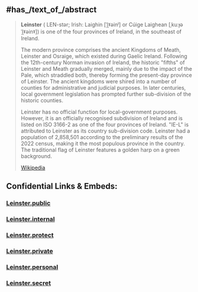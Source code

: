 
## #has_/text_of_/abstract  


> **Leinster** ( LEN-stər; Irish: Laighin [ˈl̪ˠəinʲ] or Cúige Laighean [ˌkuːɟə ˈl̪ˠəinˠ]) 
> is one of the four provinces of Ireland, in the southeast of Ireland. 
>
> The modern province comprises the ancient Kingdoms of Meath, Leinster and Osraige, which existed during Gaelic Ireland.  Following the 12th-century Norman invasion of Ireland, the historic "fifths" of Leinster and Meath gradually merged, mainly due to the impact of the Pale, which straddled both, thereby forming the present-day province of Leinster. The ancient kingdoms were shired into a number of counties for administrative and judicial purposes. In later centuries, local government legislation has prompted further sub-division of the historic counties.
>
> Leinster has no official function for local-government purposes. However, it is an officially recognised subdivision of Ireland and is listed on ISO 3166-2 as one of the four provinces of Ireland. "IE-L" is attributed to Leinster as its country sub-division code.  Leinster had a population of 2,858,501 according to the preliminary results of the 2022 census, making it the most populous province in the country. The traditional flag of Leinster features a golden harp on a green background.
>
> [Wikipedia](https://en.wikipedia.org/wiki/Leinster) 




## Confidential Links & Embeds: 

### [Leinster.public](/_public/\Earth\Continent\Europe\Europe~North\Ireland\Ireland,ProvincesLeinster.public.md) 

### [Leinster.internal](/_internal/\Earth\Continent\Europe\Europe~North\Ireland\Ireland,ProvincesLeinster.internal.md) 

### [Leinster.protect](/_protect/\Earth\Continent\Europe\Europe~North\Ireland\Ireland,ProvincesLeinster.protect.md) 

### [Leinster.private](/_private/\Earth\Continent\Europe\Europe~North\Ireland\Ireland,ProvincesLeinster.private.md) 

### [Leinster.personal](/_personal/\Earth\Continent\Europe\Europe~North\Ireland\Ireland,ProvincesLeinster.personal.md) 

### [Leinster.secret](/_secret/\Earth\Continent\Europe\Europe~North\Ireland\Ireland,ProvincesLeinster.secret.md)

